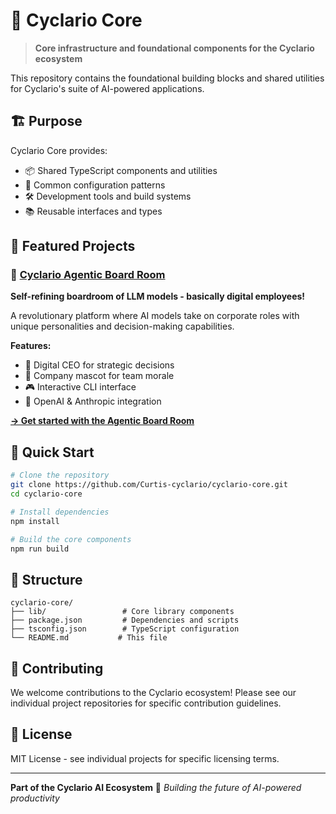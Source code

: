 # 🔧 Cyclario Core

> **Core infrastructure and foundational components for the Cyclario ecosystem**

This repository contains the foundational building blocks and shared utilities for Cyclario's suite of AI-powered applications.

## 🏗️ Purpose

Cyclario Core provides:
- 📦 Shared TypeScript components and utilities
- 🔧 Common configuration patterns
- 🛠️ Development tools and build systems
- 📚 Reusable interfaces and types

## 🌟 Featured Projects

### 🏢 [Cyclario Agentic Board Room](https://github.com/Curtis-cyclario/cyclario-agentic-board-room)
**Self-refining boardroom of LLM models - basically digital employees!**

A revolutionary platform where AI models take on corporate roles with unique personalities and decision-making capabilities.

**Features:**
- 👑 Digital CEO for strategic decisions
- 🦙 Company mascot for team morale
- 🎮 Interactive CLI interface
- 🤖 OpenAI & Anthropic integration

[**→ Get started with the Agentic Board Room**](https://github.com/Curtis-cyclario/cyclario-agentic-board-room)

## 🚀 Quick Start

```bash
# Clone the repository
git clone https://github.com/Curtis-cyclario/cyclario-core.git
cd cyclario-core

# Install dependencies
npm install

# Build the core components
npm run build
```

## 📁 Structure

```
cyclario-core/
├── lib/                 # Core library components
├── package.json         # Dependencies and scripts
├── tsconfig.json        # TypeScript configuration
└── README.md           # This file
```

## 🤝 Contributing

We welcome contributions to the Cyclario ecosystem! Please see our individual project repositories for specific contribution guidelines.

## 📝 License

MIT License - see individual projects for specific licensing terms.

---

**Part of the Cyclario AI Ecosystem** 🤖
*Building the future of AI-powered productivity*
